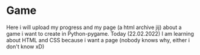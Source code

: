 # Game
Here i will upload my progress and my page (a html archive jij) about a game i want to create in Python-pygame.
Today (22.02.2022) I am learning about HTML and CSS because i want a page (nobody knows why, either i don't know xD)
